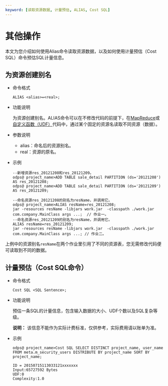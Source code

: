 ```yaml
---
keyword: [读取资源数据, 计量预估, ALIAS, Cost SQL]
---
```


# 其他操作

本文为您介绍如何使用Alias命令读取资源数据，以及如何使用计量预估（Cost SQL）命令预估SQL计量信息。

## 为资源创建别名

-   命令格式

    ```
    ALIAS <alias>=<real>;
    ```

-   功能说明

    为资源创建别名。ALIAS命令可以在不修改代码的前提下，在[MapReduce](/cn.zh-CN/开发/MapReduce/概要/MapReduce概述.md)或[自定义函数（UDF）](/cn.zh-CN/开发/SQL及函数/UDF/概述.md)代码中，通过某个固定的资源名读取不同资源（数据）。

-   参数说明
    -   alias：命名后的资源别名。
    -   real：资源的原名。
-   示例

    ```
    --新增资源res_20121208和res_20121209。
    odps@ project_name>ADD TABLE sale_detail PARTITION (ds='20121208') AS res_20121208;
    odps@ project_name>ADD TABLE sale_detail PARTITION (ds='20121209') AS res_20121209;
    
    --命名资源res_20121208的别名为resName，并调用它。
    odps@ project_name>ALIAS resName=res_20121208;
    jar -resources resName -libjars work.jar  -classpath ./work.jar com.company.MainClass args ...;  // 作业一。
    --命名资源res_20121209的别名为resName，并调用它。
    ALIAS resName=res_20121209;
    jar -resources resName -libjars work.jar  -classpath ./work.jar com.company.MainClass args ...; // 作业二。
    ```


上例中的资源别名`resName`在两个作业里引用了不同的资源表，您无需修改代码便可读取到不同的数据。

## 计量预估（Cost SQL命令）

-   命令格式

    ```
    Cost SQL <SQL Sentence>;
    ```

-   功能说明

    预估一条SQL的计量信息，包含输入数据的大小、UDF个数以及SQL复杂等级。

    **说明：** 该信息不能作为实际计费标准，仅供参考，实际费用请以账单为准。

-   示例

    ```
    odps@ project_name>Cost SQL SELECT DISTINCT project_name, user_name FROM meta.m_security_users DISTRIBUTE BY project_name SORT BY project_name;  
    
    ID = 20150715113033121xxxxxxx
    Input:65727592 Bytes
    UDF:0
    Complexity:1.0
    ```


